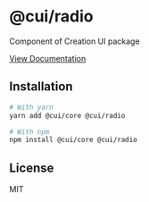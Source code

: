 # @cui/radio
Component of Creation UI package

[View Documentation](https://creation-ui.dev/)

## Installation

```bash
# With yarn
yarn add @cui/core @cui/radio

# With npm
npm install @cui/core @cui/radio
```

## License

MIT
